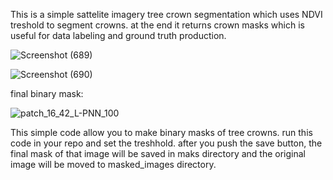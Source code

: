 This is a simple sattelite imagery tree crown segmentation which uses NDVI treshold to segment crowns. at the end it returns crown masks which is useful for data labeling and ground truth production.

![Screenshot (689)](https://github.com/user-attachments/assets/7f9433b6-b642-4794-8454-2fd7d5f1bc42)

![Screenshot (690)](https://github.com/user-attachments/assets/76992b3e-5910-43f9-b95c-1973e60320fe)

final binary mask:


![patch_16_42_L-PNN_100](https://github.com/user-attachments/assets/0c9cdc03-ea2d-4e61-85d3-8bc235102ee0)


This simple code allow you to make binary masks of tree crowns. run this code in your repo and set the treshhold. after you push the save button, the final mask of that image will be saved in maks directory and the original image will be moved to masked_images directory.
